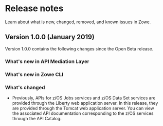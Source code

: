 # Release notes

Learn about what is new, changed, removed, and known issues in Zowe.

## Version 1.0.0 (January 2019)

Version 1.0.0 contains the following changes since the Open Beta release.

### What's new in API Mediation Layer


### What's new in Zowe CLI


### What's changed

- Previously,  APIs for z/OS Jobs services and z/OS Data Set services are provided through the Liberty web application server. In this release, they are provided through the Tomcat web application server. You can view the associated API documentation corresponding to the z/OS services through the API Catalog.

